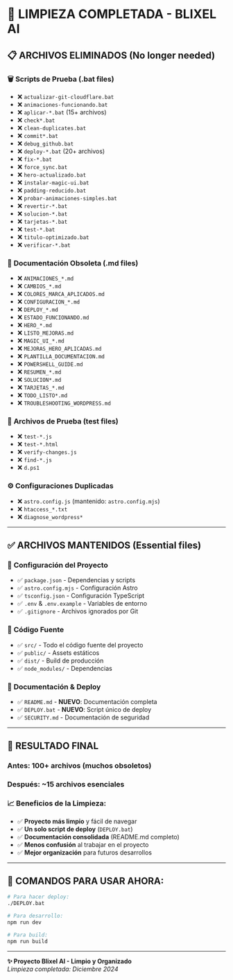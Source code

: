 # 🧹 LIMPIEZA COMPLETADA - BLIXEL AI

## 📋 **ARCHIVOS ELIMINADOS (No longer needed)**

### 🗑️ **Scripts de Prueba (.bat files)**
- ❌ `actualizar-git-cloudflare.bat`
- ❌ `animaciones-funcionando.bat`
- ❌ `aplicar-*.bat` (15+ archivos)
- ❌ `check*.bat`
- ❌ `clean-duplicates.bat`
- ❌ `commit*.bat`
- ❌ `debug_github.bat`
- ❌ `deploy-*.bat` (20+ archivos)
- ❌ `fix-*.bat`
- ❌ `force_sync.bat`
- ❌ `hero-actualizado.bat`
- ❌ `instalar-magic-ui.bat`
- ❌ `padding-reducido.bat`
- ❌ `probar-animaciones-simples.bat`
- ❌ `revertir-*.bat`
- ❌ `solucion-*.bat`
- ❌ `tarjetas-*.bat`
- ❌ `test-*.bat`
- ❌ `titulo-optimizado.bat`
- ❌ `verificar-*.bat`

### 📄 **Documentación Obsoleta (.md files)**
- ❌ `ANIMACIONES_*.md`
- ❌ `CAMBIOS_*.md`
- ❌ `COLORES_MARCA_APLICADOS.md`
- ❌ `CONFIGURACION_*.md`
- ❌ `DEPLOY_*.md`
- ❌ `ESTADO_FUNCIONANDO.md`
- ❌ `HERO_*.md`
- ❌ `LISTO_MEJORAS.md`
- ❌ `MAGIC_UI_*.md`
- ❌ `MEJORAS_HERO_APLICADAS.md`
- ❌ `PLANTILLA_DOCUMENTACION.md`
- ❌ `POWERSHELL_GUIDE.md`
- ❌ `RESUMEN_*.md`
- ❌ `SOLUCION*.md`
- ❌ `TARJETAS_*.md`
- ❌ `TODO_LISTO*.md`
- ❌ `TROUBLESHOOTING_WORDPRESS.md`

### 🔧 **Archivos de Prueba (test files)**
- ❌ `test-*.js`
- ❌ `test-*.html`
- ❌ `verify-changes.js`
- ❌ `find-*.js`
- ❌ `d.ps1`

### ⚙️ **Configuraciones Duplicadas**
- ❌ `astro.config.js` (mantenido: `astro.config.mjs`)
- ❌ `htaccess_*.txt`
- ❌ `diagnose_wordpress*`

---

## ✅ **ARCHIVOS MANTENIDOS (Essential files)**

### 📁 **Configuración del Proyecto**
- ✅ `package.json` - Dependencias y scripts
- ✅ `astro.config.mjs` - Configuración Astro
- ✅ `tsconfig.json` - Configuración TypeScript
- ✅ `.env` & `.env.example` - Variables de entorno
- ✅ `.gitignore` - Archivos ignorados por Git

### 📁 **Código Fuente**
- ✅ `src/` - Todo el código fuente del proyecto
- ✅ `public/` - Assets estáticos
- ✅ `dist/` - Build de producción
- ✅ `node_modules/` - Dependencias

### 📁 **Documentación & Deploy**
- ✅ `README.md` - **NUEVO**: Documentación completa
- ✅ `DEPLOY.bat` - **NUEVO**: Script único de deploy
- ✅ `SECURITY.md` - Documentación de seguridad

---

## 🎯 **RESULTADO FINAL**

### **Antes**: 100+ archivos (muchos obsoletos)
### **Después**: ~15 archivos esenciales

### 📈 **Beneficios de la Limpieza:**
- ✅ **Proyecto más limpio** y fácil de navegar
- ✅ **Un solo script de deploy** (`DEPLOY.bat`)
- ✅ **Documentación consolidada** (README.md completo)
- ✅ **Menos confusión** al trabajar en el proyecto
- ✅ **Mejor organización** para futuros desarrollos

---

## 🚀 **COMANDOS PARA USAR AHORA:**

```bash
# Para hacer deploy:
./DEPLOY.bat

# Para desarrollo:
npm run dev

# Para build:
npm run build
```

---

**✨ Proyecto Blixel AI - Limpio y Organizado**  
*Limpieza completada: Diciembre 2024*

